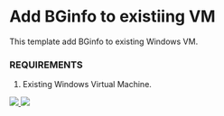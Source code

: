 # Add BGinfo to existiing VM

This template add BGinfo to existing Windows VM.

### REQUIREMENTS
1. Existing Windows Virtual Machine.

<a href="https://portal.azure.com/#create/Microsoft.Template/uri/https%3A%2F%2Fraw.githubusercontent.com%2FDariusz-Porowski%2FAzure-ARM-Templates%2Fmaster%2Fvm-add-extension-bginfo%2Fazuredeploy.json" target="_blank">
    <img src="http://azuredeploy.net/deploybutton.png"/>
</a>
<a href="http://armviz.io/#/?load=https%3A%2F%2Fraw.githubusercontent.com%2FDariusz-Porowski%2FAzure-ARM-Templates%2Fmaster%2Fvm-add-extension-bginfo%2Fazuredeploy.json" target="_blank">
    <img src="http://armviz.io/visualizebutton.png"/>
</a>